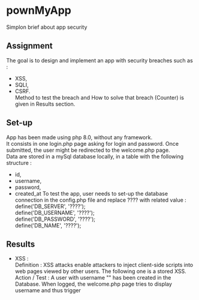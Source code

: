 # pownMyApp
Simplon brief about app security

## Assignment
The goal is to design and implement an app with security breaches such as :  
- XSS,  
- SQLI,  
- CSRF.  
Method to test the breach and How to solve that breach (Counter) is given in Results section.

## Set-up
App has been made using php 8.0, without any framework.  
It consists in one login.php page asking for login and password. Once submitted, the user might be redirected to the welcome.php page.  
Data are stored in a mySql database locally, in a table with the following structure :  
- id,  
- username,  
- password,  
- created_at
To test the app, user needs to set-up the database connection in the config.php file and replace ???? with related value :  
define('DB_SERVER', '????');  
define('DB_USERNAME', '????');  
define('DB_PASSWORD', '????');  
define('DB_NAME', '????');  

## Results
- XSS :  
Definition : XSS attacks enable attackers to inject client-side scripts into web pages viewed by other users. The following one is a stored XSS.  
Action / Test : A user with username "<script>alert('XSS');</script>" has been created in the Database. When logged, the welcome.php page tries to display username and thus trigger <script> with the alert('XSS').  
Counter : When displaying the username in welcome.php, "echo $_SESSION["username"];" (line 25)  must be replaced by "echo htmlspecialchars($_SESSION["username"]);"  
- SQLI :  
Definition : SQL injection is a code injection technique used to attack data-driven applications, in which malicious SQL statements are inserted into an entry field for execution.  
Action / Test : The username "' OR 1 = 1 OR'&ndash;&ndash;" is given and the whole user list is returned in welcome.php screen.
Counter :
- CSRF :  
Definition : CSRF is a type of malicious exploit of a website where unauthorized commands are submitted from a user that the web application trusts.  
Action / Test :  
Counter :
